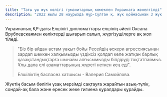 ```yaml
---
title: "Тағы үш жүк көлігі гуманитарлық көмекпен Украинаға жөнелтілді"
description: "2022 жылы 28 наурызда Нұр-Сұлтан қ. жүк қоймасынан 3 жүк көлігі Қазақстан халқы жинаған 45 тонна гуманитарлық көмекпен Украинаға жөнелтілді."
---
```


Украинаның ҚР-дағы Елшілігі дипломаттары елшінің әйелі Оксана Врублевскаямен көліктерді шығарып салып, жүргізушілерге ақ жол тіледі. 

> "Біз бір айдан астам уақыт бойы Ресейдің әскери агрессиясынан зардап шеккен халқымызды үздіксіз қолдап келе жатқан барлық қазақстандықтарға шынайы алғысымызды білдіруді тоқтатпаймыз.  Ұлы дала елі азаматтарының жүрегі неткен кең еді". 
> 
> Елшіліктің баспасөз хатшысы - Валерия Самойлова.

Жүктің басым бөлігін ұзақ мерзімді сақтауға жарайтын азық-түлік, сондай-ақ бала және ересек жеке гигиена құралдары құрайды.
